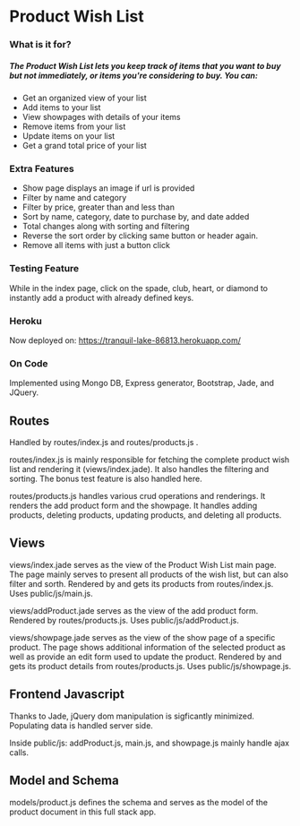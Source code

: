 # Product Wish List

### What is it for? 

##### The Product Wish List lets you keep track of items that you want to buy but not immediately, or items you're considering to buy. You can:
  - Get an organized view of your list
  - Add items to your list
  - View showpages with details of your items
  - Remove items from your list
  - Update items on your list 
  - Get a grand total price of your list 

### Extra Features
  - Show page displays an image if url is provided
  - Filter by name and category 
  - Filter by price, greater than and less than
  - Sort by name, category, date to purchase by, and date added 
  - Total changes along with sorting and filtering 
  - Reverse the sort order by clicking same button or header again. 
  - Remove all items with just a button click 

### Testing Feature 
While in the index page, click on the spade, club, heart, or diamond to instantly add a product with already defined keys. 


### Heroku
Now deployed on: 
https://tranquil-lake-86813.herokuapp.com/

### On Code
Implemented using Mongo DB, Express generator, Bootstrap, Jade, and JQuery. 

## Routes
Handled by routes/index.js and routes/products.js . 

routes/index.js is mainly responsible for fetching the complete product wish list and rendering it (views/index.jade).  It also handles the filtering and sorting. The bonus test feature is also handled here. 

routes/products.js handles various crud operations and renderings. It renders the add product form and the showpage. It handles adding products, deleting products, updating products, and deleting all products. 

## Views 
views/index.jade serves as the view of the Product Wish List main page. The page mainly serves to present all products of the wish list, but can also filter and sorth. Rendered by and gets its products from routes/index.js. Uses public/js/main.js. 

views/addProduct.jade serves as the view of the add product form. Rendered by routes/products.js. Uses public/js/addProduct.js. 

views/showpage.jade serves as the view of the show page of a specific product. The page shows additional information of the selected product as well as provide an edit form used to update the product. Rendered by and gets its product details from routes/products.js. Uses public/js/showpage.js. 

## Frontend Javascript 
Thanks to Jade, jQuery dom manipulation is sigficantly minimized. Populating data is handled server side. 

Inside public/js: addProduct.js, main.js, and showpage.js mainly handle ajax calls. 

## Model and Schema
models/product.js defines the schema and serves as the model of the product document in this full stack app. 